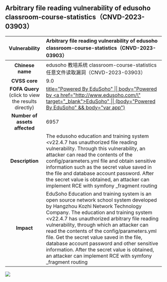## Arbitrary file reading vulnerability of edusoho classroom-course-statistics（CNVD-2023-03903）

|   **Vulnerability**  | **Arbitrary file reading vulnerability of edusoho classroom-course-statistics（CNVD-2023-03903）**  |
| :----:   | :-----|
|  **Chinese name**  | edusoho 教培系统 classroom-course-statistics 任意文件读取漏洞（CNVD-2023-03903） |
| **CVSS core**  | 9.0 |
| **FOFA Query**  (click to view the results directly)| [title="Powered By EduSoho" \|\| body="Powered by \<a href=\"http://www.edusoho.com/\" target=\"_blank\">EduSoho" \|\| (body="Powered By EduSoho" && body="var app")](https://en.fofa.info/result?qbase64=dGl0bGU9IlBvd2VyZWQgQnkgRWR1U29obyIgfHwgYm9keT0iUG93ZXJlZCBieSA8YSBocmVmPVwiaHR0cDovL3d3dy5lZHVzb2hvLmNvbS9cIiB0YXJnZXQ9XCJfYmxhbmtcIj5FZHVTb2hvIiB8fCAoYm9keT0iUG93ZXJlZCBCeSBFZHVTb2hvIiAmJiBib2R5PSJ2YXIgYXBwIik%3D) |
| **Number of assets affected**  | 6957 |
| **Description**  | The edusoho education and training system <v22.4.7 has unauthorized file reading vulnerability. Through this vulnerability, an attacker can read the contents of the config/parameters.yml file and obtain sensitive information such as the secret value saved in the file and database account password. After the secret value is obtained, an attacker can implement RCE with symfony _fragment routing |
| **Impact** | EduSoho Education and training system is an open source network school system developed by Hangzhou Kozhi Network Technology Company. The education and training system <v22.4.7 has unauthorized arbitrary file reading vulnerability, through which an attacker can read the contents of the config/parameters.yml file. Get the secret value saved in the file, database account password and other sensitive information. After the secret value is obtained, an attacker can implement RCE with symfony _fragment routing |

![](https://s3.bmp.ovh/imgs/2023/06/28/2639f5440b5697a4.gif)
